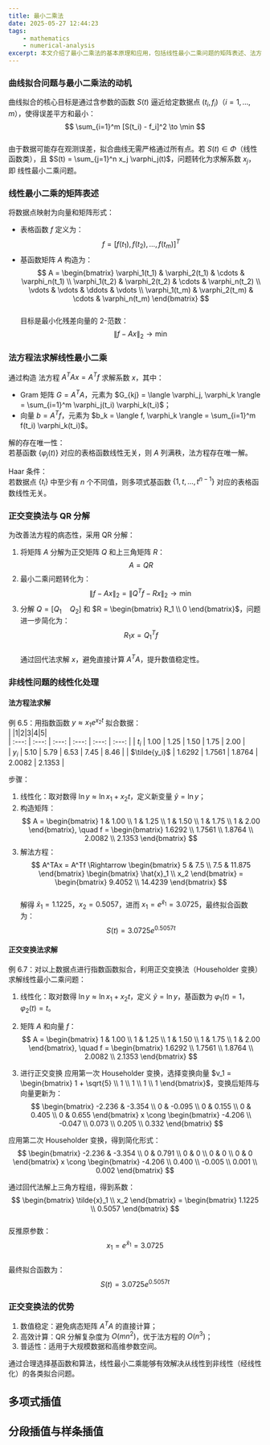```yaml
---
title: 最小二乘法
date: 2025-05-27 12:44:23
tags:
    - mathematics
    - numerical-analysis
excerpt: 本文介绍了最小二乘法的基本原理和应用，包括线性最小二乘问题的矩阵表述、法方程法求解、正交变换法（QR分解）以及非线性问题的线性化处理。重点讨论了如何通过正交变换提升数值稳定性，并提供了具体的例子来说明方法的实现。
---
```


### 曲线拟合问题与最小二乘法的动机  
曲线拟合的核心目标是通过含参数的函数 $S(t)$ 逼近给定数据点 $(t_i, f_i)$（$i=1,\ldots,m$），使得误差平方和最小：  
$$
\sum_{i=1}^m [S(t_i) - f_i]^2 \to \min
$$  
由于数据可能存在观测误差，拟合曲线无需严格通过所有点。若 $S(t) \in \Phi$（线性函数类），且 $S(t) = \sum_{j=1}^n x_j \varphi_j(t)$，问题转化为求解系数 $x_j$，即 线性最小二乘问题。  


### 线性最小二乘的矩阵表述  
将数据点映射为向量和矩阵形式：  
- 表格函数 $f$ 定义为：  
$$
f = [f(t_1), f(t_2), \ldots, f(t_m)]^T
$$  
- 基函数矩阵 $A$ 构造为：  
$$
A = 
\begin{bmatrix}
\varphi_1(t_1) & \varphi_2(t_1) & \cdots & \varphi_n(t_1) \\
\varphi_1(t_2) & \varphi_2(t_2) & \cdots & \varphi_n(t_2) \\
\vdots & \vdots & \ddots & \vdots \\
\varphi_1(t_m) & \varphi_2(t_m) & \cdots & \varphi_n(t_m)
\end{bmatrix}
$$  
目标是最小化残差向量的 2-范数：  
$$
\|f - Ax\|_2 \to \min
$$  


### 法方程法求解线性最小二乘  
通过构造 法方程 $A^TAx = A^Tf$ 求解系数 $x$，其中：  
- Gram 矩阵 $G = A^TA$，元素为 $G_{kj} = \langle \varphi_j, \varphi_k \rangle = \sum_{i=1}^m \varphi_j(t_i) \varphi_k(t_i)$；  
- 向量 $b = A^Tf$，元素为 $b_k = \langle f, \varphi_k \rangle = \sum_{i=1}^m f(t_i) \varphi_k(t_i)$。  

解的存在唯一性：  
若基函数 $\{\varphi_j(t)\}$ 对应的表格函数线性无关，则 $A$ 列满秩，法方程存在唯一解。  

Haar 条件：  
若数据点 $\{t_i\}$ 中至少有 $n$ 个不同值，则多项式基函数 $\{1, t, \ldots, t^{n-1}\}$ 对应的表格函数线性无关。  


### 正交变换法与 QR 分解  
为改善法方程的病态性，采用 QR 分解：  
1. 将矩阵 $A$ 分解为正交矩阵 $Q$ 和上三角矩阵 $R$：  
$$
A = QR
$$  
2. 最小二乘问题转化为：  
$$
\|f - Ax\|_2 = \|Q^Tf - Rx\|_2 \to \min
$$  
3. 分解 $Q = [Q_1 \quad Q_2]$ 和 $R = \begin{bmatrix} R_1 \\ 0 \end{bmatrix}$，问题进一步简化为：  
$$
R_1x = Q_1^Tf
$$  
通过回代法求解 $x$，避免直接计算 $A^TA$，提升数值稳定性。  


### 非线性问题的线性化处理  
#### 法方程法求解
例 6.5：用指数函数 $y \approx x_1 e^{x_2 t}$ 拟合数据：  
| |1|2|3|4|5|  
| :---: | :---: | :---: | :---: | :---: | :---: |
| $t_i$ | 1.00 | 1.25 | 1.50 | 1.75 | 2.00 |  
| $y_i$ | 5.10 | 5.79 | 6.53 | 7.45 | 8.46 | 
| $\tilde{y_i}$ | 1.6292 | 1.7561 | 1.8764 | 2.0082 | 2.1353 | 

步骤：  
1. 线性化：取对数得 $\ln y \approx \ln x_1 + x_2 t$，定义新变量 $\hat{y} = \ln y$；  
2. 构造矩阵：  
$$
A = 
\begin{bmatrix}
1 & 1.00 \\
1 & 1.25 \\
1 & 1.50 \\
1 & 1.75 \\
1 & 2.00
\end{bmatrix}, \quad f = 
\begin{bmatrix}
1.6292 \\
1.7561 \\
1.8764 \\
2.0082 \\
2.1353
\end{bmatrix}
$$  
1. 解法方程：  
$$
A^TAx = A^Tf \Rightarrow 
\begin{bmatrix}
5 & 7.5 \\
7.5 & 11.875
\end{bmatrix}
\begin{bmatrix}
\hat{x}_1 \\
x_2
\end{bmatrix}
=
\begin{bmatrix}
9.4052 \\
14.4239
\end{bmatrix}
$$  
解得 $\hat{x}_1 = 1.1225$，$x_2 = 0.5057$，进而 $x_1 = e^{\hat{x}_1} = 3.0725$，最终拟合函数为：  
$$
S(t) = 3.0725 e^{0.5057 t}
$$  

#### 正交变换法求解  
例 6.7：对以上数据点进行指数函数拟合，利用正交变换法（Householder 变换）求解线性最小二乘问题：  

1. 线性化：取对数得 $\ln y \approx \ln x_1 + x_2 t$，定义 $\tilde{y} = \ln y$，基函数为 $\varphi_1(t) = 1$，$\varphi_2(t) = t$。  

2. 矩阵 $A$ 和向量 $f$：  
$$
A = 
\begin{bmatrix}
1 & 1.00 \\
1 & 1.25 \\
1 & 1.50 \\
1 & 1.75 \\
1 & 2.00
\end{bmatrix}, \quad f = 
\begin{bmatrix}
1.6292 \\
1.7561 \\
1.8764 \\
2.0082 \\
2.1353
\end{bmatrix}
$$  
3. 进行正交变换
应用第一次 Householder 变换，选择变换向量 $v_1 = 
\begin{bmatrix}
1 + \sqrt{5} \\
1 \\
1 \\
1 \\
1
\end{bmatrix}$，变换后矩阵与向量更新为：  
$$
\begin{bmatrix}
-2.236 & -3.354 \\
0 & -0.095 \\
0 & 0.155 \\
0 & 0.405 \\
0 & 0.655
\end{bmatrix} x \cong 
\begin{bmatrix}
-4.206 \\
-0.047 \\
0.073 \\
0.205 \\
0.332
\end{bmatrix}
$$  

应用第二次 Householder 变换，得到简化形式：  
$$
\begin{bmatrix}
-2.236 & -3.354 \\
0 & 0.791 \\
0 & 0 \\
0 & 0 \\
0 & 0
\end{bmatrix} x \cong 
\begin{bmatrix}
-4.206 \\
0.400 \\
-0.005 \\
0.001 \\
0.002
\end{bmatrix}
$$  

通过回代法解上三角方程组，得到系数：  
$$
\begin{bmatrix}
\tilde{x}_1 \\
x_2
\end{bmatrix} = 
\begin{bmatrix}
1.1225 \\
0.5057
\end{bmatrix}
$$  
反推原参数：  
$$
x_1 = e^{\tilde{x}_1} = 3.0725
$$  
最终拟合函数为：  
$$
S(t) = 3.0725 e^{0.5057 t}
$$  


### 正交变换法的优势  
1. 数值稳定：避免病态矩阵 $A^TA$ 的直接计算；  
2. 高效计算：QR 分解复杂度为 $O(mn^2)$，优于法方程的 $O(n^3)$；  
3. 普适性：适用于大规模数据和高维参数空间。  

通过合理选择基函数和算法，线性最小二乘能够有效解决从线性到非线性（经线性化）的各类拟合问题。

## 多项式插值

## 分段插值与样条插值